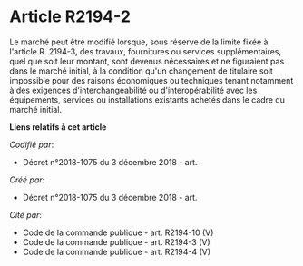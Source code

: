 # Article R2194-2

Le marché peut être modifié lorsque, sous réserve de la limite fixée à l'article R. 2194-3, des travaux, fournitures ou
services supplémentaires, quel que soit leur montant, sont devenus nécessaires et ne figuraient pas dans le marché initial, à
la condition qu'un changement de titulaire soit impossible pour des raisons économiques ou techniques tenant notamment à des
exigences d'interchangeabilité ou d'interopérabilité avec les équipements, services ou installations existants achetés dans
le cadre du marché initial.

**Liens relatifs à cet article**

_Codifié par_:

  - Décret n°2018-1075 du 3 décembre 2018 - art.

_Créé par_:

  - Décret n°2018-1075 du 3 décembre 2018 - art.

_Cité par_:

  - Code de la commande publique - art. R2194-10 (V)
  - Code de la commande publique - art. R2194-3 (V)
  - Code de la commande publique - art. R2194-4 (V)
